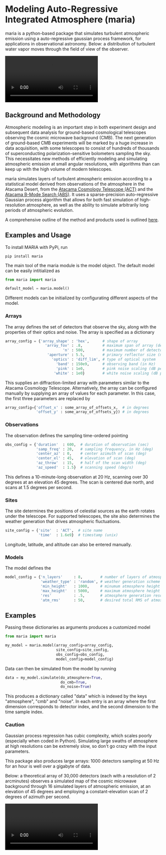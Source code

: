 # Modeling Auto-Regressive Integrated Atmosphere (maria)

maria is a python-based package that simulates turbulent atmospheric emission using a auto-regressive gaussian process framework, for applications in observational astronomy. Below: a distribution of turbulent water vapor moves through the field of view of the observer. 

![Watch the video](https://user-images.githubusercontent.com/41275226/117068746-acbf8980-acf9-11eb-8016-64fa01e12a77.mp4)

## Background and Methodology

Atmospheric modeling is an important step in both experiment design and subsequent data analysis for ground-based cosmological telescopes observing the cosmic microwave background (CMB). The next generation of ground-based CMB experiments will be marked by a huge increase in data acquisition, with some telescopes to consist of hundreds of thousands of superconducting polarization-sensitive bolometers sampling the sky. This necessitates new methods of efficiently modeling and simulating atmospheric emission at small angular resolutions, with algorithms than can keep up with the high volume of modern telescopes. 

maria simulates layers of turbulent atmospheric emission according to a statistical model derived from observations of the atmosphere in the Atacama Desert, from the [Atacama Cosmology Telescope (ACT)](https://lambda.gsfc.nasa.gov/product/act/) and the [Atacama B-Mode Search (ABS)](https://lambda.gsfc.nasa.gov/product/abs/). It uses a sparse-precision auto-regressive Gaussian process algorithm that allows for both fast simulation of high-resolution atmosphere, as well as the ability to simulate arbitrarily long periods of atmospheric evolution. 


A comprehensive outline of the method and products used is outlined [here](https://github.com/tomachito/maria/blob/main/README.md). 


## Examples and Usage 

To install MARIA with PyPi, run

```console
pip install maria
```
The main tool of the maria module is the model object. The default model can be easily intitialized as 

```python
from maria import maria

default_model = maria.model()
```

Different models can be initialized by configurating different aspects of the model.

### Arrays

The array defines the set of detectors that observe the sky, along with the properties of their optics and noise. The array is specified as a dictionary

```python
array_config = {'array_shape' : 'hex',      # shape of array
                  'array_fov' : .8,         # maximum span of array (deg)
                          'n' : 500,        # maximum number of detectors (deg)
                   'aperture' : 5.5,        # primary reflector size (meters)
                     'optics' : 'diff_lim', # type of optical system 
                       'band' : 150e9,      # observing band (in Hz)
                       'pink' : 1e0,        # pink noise scaling (dB per octave)
                      'white' : 1e0}        # white noise scaling (dB per Hz)
```
This supplies an diffraction-limited array with parameters similar to the Atacama Cosmology Telescope. Alternatively, the array can be configured manually by supplying an array of values for each parameter. In this case, the first three parameters are replaced by

```python
array_config={'offset_x' : some_array_of_offsets_x,  # in degrees
              'offset_y' : some_array_of_offsets_y}) # in degrees
```

### Observations

The observation defines the sampling time-ordered pointing
```python
obs_config = {'duration'  : 600,  # duration of observation (sec)
              'samp_freq' : 20,   # sampling frequency, in Hz (deg)
              'center_az' : 0,    # center azimuth of scan (deg)
              'center_el' : 45,   # elevation of scan (deg)
              'az_throw'  : 15,   # half of the scan width (deg)
              'az_speed'  : 1.5}  # scanning speed (deg/s)
```
This defines a 10-minute-long observation at 20 Hz, scanning over 30 degrees at an elevation 45 degrees. The scan is centered due north, and scans at 1.5 degrees per second. 

### Sites

The site determines the positions of celestial sources as the earth rotates under the telescope. For supported telescopes, the site also determines the weather generation that drives atmospheric fluctuations. 
```python
site_config = {'site'  : 'ACT',  # site name
               'time'  : 1.6e9}  # timestamp (unix)
```
Longitude, latitude, and altitude can also be entered manually. 

### Models

The model defines the 

```python
model_config = {'n_layers'     : 8,        # number of layers of atmosphere to simulate
                'weather_type' : 'random', # weather generation scheme 
                'min_height'   : 1000,     # minumum atmosphere height (meters)
                'max_height'   : 5000,     # maximum atmosphere height (meters)
                'res'          : .5,       # atmosphere generation resolution (fraction of beam resolution)
                'atm_rms'      : 50,       # desired total RMS of atmospheric signal
```

## Examples

Passing these dictionaries as arguments produces a customized model

```python
from maria import maria

my_model = maria.model(array_config=array_config,
                       site_config=site_config,
                       obs_config=obs_config,
                       model_config=model_config)
```
Data can then be simulated from the model by running 

```python
data = my_model.simulate(do_atmosphere=True,
                         do_cmb=True,
                         do_noise=True)
```
This produces a dictionary called "data" which is indexed by the keys "atmosphere", "cmb" and "noise". In each entry is an array where the first dimension corresponds to detector index, and the second dimension to the time sample index. 

### Caution

Gaussian process regression has cubic complexity, which scales poorly (especially when coded in Python). Simulating large swaths of atmosphere at high resolutions can be extremely slow, so don't go crazy with the input parameters. 

This package also produces large arrays: 1000 detectors sampling at 50 Hz for an hour is well over a gigabyte of data. 





Below: a theoretical array of 30,000 detectors (each with a resolution of 2 arcminutes) observes a simulated map of the cosmic microwave background through 16 simulated layers of atmospheric emission, at an elevation of 45 degrees and employing a constant-elevation scan of 2 degrees of azimuth per second. 

![Watch the video](https://user-images.githubusercontent.com/41275226/115489537-539c2400-a22a-11eb-9f3f-013b4c5e8f6a.mp4)


